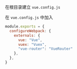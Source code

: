 在根目录建立 `vue.config.js`

在 `vue.config.js` 中加入

```javascript
module.exports = {
  configureWebpack: {
    externals: {
      vue: "Vue",
      vuex: "Vuex",
      "vue-router": "VueRouter"
    },
  },
}
```
